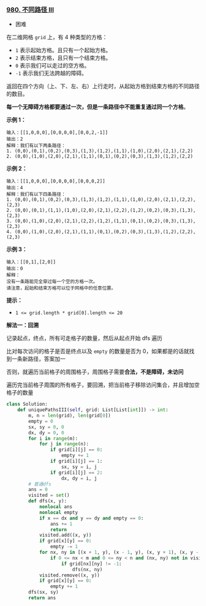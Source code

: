 ### [980. 不同路径 III](https://leetcode.cn/problems/unique-paths-iii/)

- 困难

在二维网格 `grid` 上，有 4 种类型的方格：

- `1` 表示起始方格。且只有一个起始方格。
- `2` 表示结束方格，且只有一个结束方格。
- `0` 表示我们可以走过的空方格。
- `-1` 表示我们无法跨越的障碍。

返回在四个方向（上、下、左、右）上行走时，从起始方格到结束方格的不同路径的数目。

**每一个无障碍方格都要通过一次，但是一条路径中不能重复通过同一个方格**。

**示例 1：**

```
输入：[[1,0,0,0],[0,0,0,0],[0,0,2,-1]]
输出：2
解释：我们有以下两条路径：
1. (0,0),(0,1),(0,2),(0,3),(1,3),(1,2),(1,1),(1,0),(2,0),(2,1),(2,2)
2. (0,0),(1,0),(2,0),(2,1),(1,1),(0,1),(0,2),(0,3),(1,3),(1,2),(2,2)
```

**示例 2：**

```
输入：[[1,0,0,0],[0,0,0,0],[0,0,0,2]]
输出：4
解释：我们有以下四条路径： 
1. (0,0),(0,1),(0,2),(0,3),(1,3),(1,2),(1,1),(1,0),(2,0),(2,1),(2,2),(2,3)
2. (0,0),(0,1),(1,1),(1,0),(2,0),(2,1),(2,2),(1,2),(0,2),(0,3),(1,3),(2,3)
3. (0,0),(1,0),(2,0),(2,1),(2,2),(1,2),(1,1),(0,1),(0,2),(0,3),(1,3),(2,3)
4. (0,0),(1,0),(2,0),(2,1),(1,1),(0,1),(0,2),(0,3),(1,3),(1,2),(2,2),(2,3)
```

**示例 3：**

```
输入：[[0,1],[2,0]]
输出：0
解释：
没有一条路能完全穿过每一个空的方格一次。
请注意，起始和结束方格可以位于网格中的任意位置。
```

**提示：**

- `1 <= grid.length * grid[0].length <= 20`

**解法一：回溯**

记录起点，终点，所有可走格子的数量，然后从起点开始 dfs 遍历

比对每次访问的格子是否是终点以及 `empty` 的数量是否为 0，如果都是的话就找到一条新路径，答案加一

否则，就遍历当前格子的周围格子，周围格子需要**合法，不是障碍，未访问**

遍历完当前格子周围的所有格子，要回溯，把当前格子移除访问集合，并且增加空格子的数量

```python
class Solution:
    def uniquePathsIII(self, grid: List[List[int]]) -> int:
        m, n = len(grid), len(grid[0])
        empty = 0
        sx, sy = 0, 0
        dx, dy = 0, 0
        for i in range(m):
            for j in range(n):
                if grid[i][j] == 0:
                    empty += 1
                if grid[i][j] == 1:
                    sx, sy = i, j
                if grid[i][j] == 2:
                    dx, dy = i, j
        # 普通dfs
        ans = 0
        visited = set()
        def dfs(x, y):
            nonlocal ans
            nonlocal empty
            if x == dx and y == dy and empty == 0:
                ans += 1
                return
            visited.add((x, y))
            if grid[x][y] == 0:
                empty -= 1
            for nx, ny in [(x + 1, y), (x - 1, y), (x, y + 1), (x, y - 1)]:
                if 0 <= nx < m and 0 <= ny < n and (nx, ny) not in visited:
                    if grid[nx][ny] != -1:
                        dfs(nx, ny)
            visited.remove((x, y))
            if grid[x][y] == 0:
                empty += 1
        dfs(sx, sy)
        return ans
```

